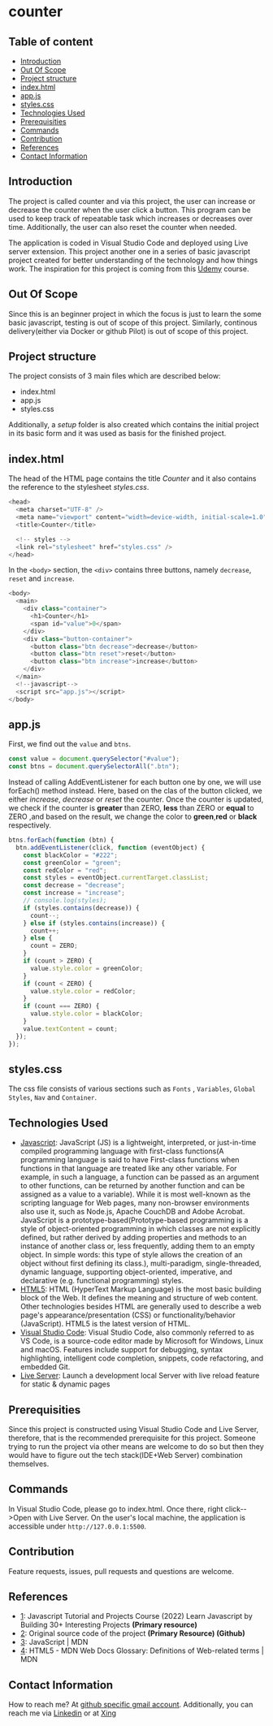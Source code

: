 # counter

## Table of content

- [Introduction](#introduction)
- [Out Of Scope](#out-of-scope)
- [Project structure](#project-structure)
- [index.html](#indexhtml)
- [app.js](#appjs)
- [styles.css](#stylescss)
- [Technologies Used](#technologies-used)
- [Prerequisities](#prerequisities)
- [Commands](#commands)
- [Contribution](#contribution)
- [References](#references)
- [Contact Information](#contact-information)

## Introduction

The project is called counter and via this project, the user can increase or decrease the counter when the user click a button. This program can be used to keep track of repeatable task which increases or decreases over time. Additionally, the user can also reset the counter when needed.

The application is coded in Visual Studio Code and deployed using Live server extension. This project another one in a series of basic javascript project created for better understanding of the technology and how things work. The inspiration for this project is coming from this [Udemy](https://www.udemy.com/course/javascript-tutorial-for-beginners-w/) course.

## Out Of Scope

Since this is an beginner project in which the focus is just to learn the some basic javascript, testing is out of scope of this project. Similarly, continous delivery(either via Docker or github Pilot) is out of scope of this project.

## Project structure

The project consists of 3 main files which are described below:

- index.html
- app.js
- styles.css

Additionally, a _setup_ folder is also created which contains the initial project in its basic form and it was used as basis for the finished project.

## index.html

The head of the HTML page contains the title _Counter_ and it also contains the reference to the stylesheet _styles.css_.

```javascript
<head>
  <meta charset="UTF-8" />
  <meta name="viewport" content="width=device-width, initial-scale=1.0" />
  <title>Counter</title>

  <!-- styles -->
  <link rel="stylesheet" href="styles.css" />
</head>
```

In the `<body>` section, the `<div>` contains three buttons, namely `decrease`, `reset` and `increase`.

```javascript
<body>
  <main>
    <div class="container">
      <h1>Counter</h1>
      <span id="value">0</span>
    </div>
    <div class="button-container">
      <button class="btn decrease">decrease</button>
      <button class="btn reset">reset</button>
      <button class="btn increase">increase</button>
    </div>
  </main>
  <!--javascript-->
  <script src="app.js"></script>
</body>
```

## app.js

First, we find out the `value` and `btns`.

```javascript
const value = document.querySelector("#value");
const btns = document.querySelectorAll(".btn");
```

Instead of calling AddEventListener for each button one by one, we will use forEach() method instead. Here, based on the clas of the button clicked, we either _increase_, _decrease_ or _reset_ the counter. Once the counter is updated, we check if the counter is **greater** than ZERO, **less** than ZERO or **equal** to ZERO ,and based on the result, we change the color to **green**,**red** or **black** respectively.

```javascript
btns.forEach(function (btn) {
  btn.addEventListener(click, function (eventObject) {
    const blackColor = "#222";
    const greenColor = "green";
    const redColor = "red";
    const styles = eventObject.currentTarget.classList;
    const decrease = "decrease";
    const increase = "increase";
    // console.log(styles);
    if (styles.contains(decrease)) {
      count--;
    } else if (styles.contains(increase)) {
      count++;
    } else {
      count = ZERO;
    }
    if (count > ZERO) {
      value.style.color = greenColor;
    }
    if (count < ZERO) {
      value.style.color = redColor;
    }
    if (count === ZERO) {
      value.style.color = blackColor;
    }
    value.textContent = count;
  });
});
```

## styles.css

The css file consists of various sections such as `Fonts` , `Variables`, `Global Styles`, `Nav` and `Container`.

## Technologies Used

- [Javascript](https://www.w3schools.com/js/): JavaScript (JS) is a lightweight, interpreted, or just-in-time compiled programming language with first-class functions(A programming language is said to have First-class functions when functions in that language are treated like any other variable. For example, in such a language, a function can be passed as an argument to other functions, can be returned by another function and can be assigned as a value to a variable). While it is most well-known as the scripting language for Web pages, many non-browser environments also use it, such as Node.js, Apache CouchDB and Adobe Acrobat. JavaScript is a prototype-based(Prototype-based programming is a style of object-oriented programming in which classes are not explicitly defined, but rather derived by adding properties and methods to an instance of another class or, less frequently, adding them to an empty object. In simple words: this type of style allows the creation of an object without first defining its class.), multi-paradigm, single-threaded, dynamic language, supporting object-oriented, imperative, and declarative (e.g. functional programming) styles.
- [HTML5](https://www.w3schools.com/html/default.asp): HTML (HyperText Markup Language) is the most basic building block of the Web. It defines the meaning and structure of web content. Other technologies besides HTML are generally used to describe a web page's appearance/presentation (CSS) or functionality/behavior (JavaScript). HTML5 is the latest version of HTML.
- [Visual Studio Code](https://code.visualstudio.com/Download): Visual Studio Code, also commonly referred to as VS Code, is a source-code editor made by Microsoft for Windows, Linux and macOS. Features include support for debugging, syntax highlighting, intelligent code completion, snippets, code refactoring, and embedded Git.
- [Live Server](https://marketplace.visualstudio.com/items?itemName=ritwickdey.LiveServer): Launch a development local Server with live reload feature for static & dynamic pages

## Prerequisities

Since this project is constructed using Visual Studio Code and Live Server, therefore, that is the recommended prerequisite for this project. Someone trying to run the project via other means are welcome to do so but then they would have to figure out the tech stack(IDE+Web Server) combination themselves.

## Commands

In Visual Studio Code, please go to index.html. Once there, right click-->Open with Live Server. On the user's local machine, the application is accessible under `http://127.0.0.1:5500`.

## Contribution

Feature requests, issues, pull requests and questions are welcome.

## References

- [1](https://www.udemy.com/course/javascript-tutorial-for-beginners-w/): Javascript Tutorial and Projects Course (2022)
  Learn Javascript by Building 30+ Interesting Projects **(Primary resource)**
- [2](https://github.com/john-smilga/javascript-basic-projects/tree/master/02-counter): Original source code of the project **(Primary Resource) (Github)**
- [3](https://developer.mozilla.org/en-US/docs/Web/JavaScript): JavaScript | MDN
- [4](https://developer.mozilla.org/en-US/docs/Glossary/HTML5): HTML5 - MDN Web Docs Glossary: Definitions of Web-related terms | MDN

## Contact Information

How to reach me? At [github specific gmail account](mailto:syedumerahmedcode@gmail.com?subject=%5BGitHub%5D%20Hello%20from%20Github). Additionally, you can reach me via [Linkedin](https://www.linkedin.com/in/syed-umer-ahmed-a346a746/) or at [Xing](https://www.xing.com/profile/SyedUmer_Ahmed/cv)

